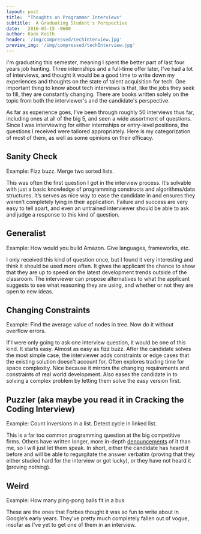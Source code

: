 ```yaml
---
layout: post
title:  "Thoughts on Programmer Interviews"
subtitle:  A Graduating Student's Perspective
date:   2016-03-15 -0600
author: Kade Keith
header: '/img/compressed/techInterview.jpg'
preview_img: '/img/compressed/techInterview.jpg'
---
```


I'm graduating this semester, meaning I spent the better part of last four years job hunting. Three internships and a full-time offer later, I've had a lot of interviews, and thought it would be a good time to write down my experiences and thoughts on the state of talent acquisition for tech. One important thing to know about tech interviews is that, like the jobs they seek to fill, they are constantly changing. There are books written solely on the topic from both the interviewer's and the candidate's perspective. 

As far as experience goes, I've been through roughly 50 interviews thus far, including ones at all of the big 5, and seen a wide assortment of questions. Since I was interviewing for either internships or entry-level positions, the questions I received were tailored appropriately. Here is my categorization of most of them, as well as some opinions on their efficacy. 

## Sanity Check
Example: Fizz buzz. Merge two sorted lists. 

This was often the first question I got in the interview process. It’s solvable with just a basic knowledge of programming constructs and algorithms/data structures. It’s serves as nice way to ease the candidate in and ensures they weren’t completely lying in their application. Failure and success are very easy to tell apart, and even an untrained interviewer should be able to ask and judge a response to this kind of question. 

## Generalist
Example: How would you build Amazon. Give languages, frameworks, etc.  

I only received this kind of question once, but I found it very interesting and think it should be used more often. It gives the applicant the chance to show that they are up to speed on the latest development trends outside of the classroom. The interviewer can propose alternatives to what the applicant suggests to see what reasoning they are using, and whether or not they are open to new ideas.

## Changing Constraints
Example: Find the average value of nodes in tree. Now do it without overflow errors.  

If I were only going to ask one interview question, it would be one of this kind. It starts easy. Almost as easy as fizz buzz. After the candidate solves the most simple case, the interviewer adds constraints or edge cases that the existing solution doesn't account for. Often explores trading time for space complexity. Nice because it mirrors the changing requirements and constraints of real world development. Also eases the candidate in to solving a complex problem by letting them solve the easy version first.

## Puzzler (aka maybe you read it in Cracking the Coding Interview)
Example: Count inversions in a list. Detect cycle in linked list.

This is a far too common programming question at the big competitive firms. Others have written longer, more in-depth [denouncements](http://www.nomachetejuggling.com/2014/06/24/the-worst-programming-interview-question/) of it than me, so I will just let them speak. In short, either the candidate has heard it before and will be able to regurgitate the answer verbatim (proving that they either studied hard for the interview or got lucky), or they have not heard it (proving nothing).

## Weird
Example: How many ping-pong balls fit in a bus

These are the ones that Forbes thought it was so fun to write about in Google’s early years. They’ve pretty much completely fallen out of vogue, insofar as I've yet to get one of them in an interview. 